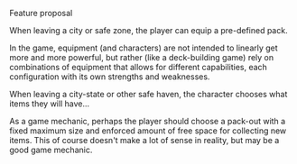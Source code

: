 Feature proposal

When leaving a city or safe zone, the player can equip a pre-defined pack. 

In the game, equipment (and characters) are not intended to linearly get more and more powerful, but rather (like a deck-building game) rely on combinations of equipment that allows for different capabilities, each configuration with its own strengths and weaknesses.

When leaving a city-state or other safe haven, the character chooses what items they will have...

As a game mechanic, perhaps the player should choose a pack-out with a fixed maximum size and enforced amount of free space for collecting new items.  This of course doesn't make a lot of sense in reality, but may be a good game mechanic.
